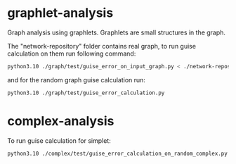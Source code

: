 # graphlet-analysis
Graph analysis using graphlets.
Graphlets are small structures in the graph.

The "network-repository" folder contains real graph, to run guise calculation on them run following command:

```bash
python3.10 ./graph/test/guise_error_on_input_graph.py < ./network-repository/chesapeake.mtx 
```
and for the random graph guise calculation run:

```bash
python3.10 ./graph/test/guise_error_calculation.py
```

# complex-analysis

To run guise calculation for simplet:

```bash
python3.10 ./complex/test/guise_error_calculation_on_random_complex.py 
```